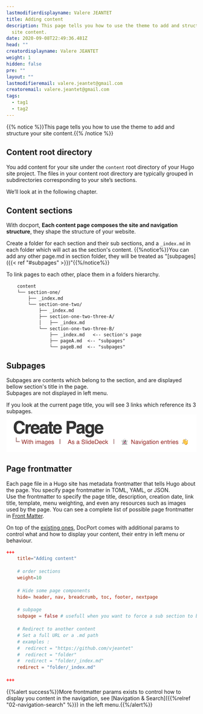 ```yaml
---
lastmodifierdisplayname: Valere JEANTET
title: Adding content
description: This page tells you how to use the theme to add and structure your
  site content.
date: 2020-09-08T22:49:36.481Z
head: ""
creatordisplayname: Valere JEANTET
weight: 1
hidden: false
pre: ""
layout: ""
lastmodifieremail: valere.jeantet@gmail.com
creatoremail: valere.jeantet@gmail.com
tags:
  - tag1
  - tag2
---
```

{{% notice %}}This page tells you how to use the theme to add and structure your site content.{{% /notice %}}

## Content root directory

You add content for your site under the `content` root directory of your Hugo site project. 
The files in your content root directory are typically grouped in subdirectories corresponding to your site’s sections.

We’ll look at in the following chapter.

## Content sections

With docport, **Each content page composes the site and navigation structure**, they shape the structure of your website.

Create a folder for each section and their sub sections, and a `_index.md` in each folder which will act as the section's content.
{{%notice%}}You can add any other page.md in section folder, they will be treated as "[subpages]({{< ref "#subpages" >}})"{{%/notice%}}

To link pages to each other, place them in a folders hierarchy.

```text
	content
	└── section-one/			
	    ├── _index.md
	    └── section-one-two/ 	
	        ├── _index.md 		
	        ├── section-one-two-three-A/	
	        │   ├── _index.md
	        └── section-one-two-three-B/ 	
	            ├── _index.md 	<-- section's page 
	            ├── pageA.md  <-- "subpages"
	            └── pageB.md  <-- "subpages"
```

## Subpages

Subpages are contents which belong to the section, and are displayed bellow section's title in the page. \
Subpages are not displayed in left menu.

If you look at the current page title, you will see 3 links which reference its 3 subpages.
![](subpages.png?height=60px&classes=border,shadow)

## Page frontmatter

Each page file in a Hugo site has metadata frontmatter that tells Hugo about the page. You specify page frontmatter in TOML, YAML, or JSON. \
Use the frontmatter to specify the page title, description, creation date, link title, template, menu weighting, and even any resources such as images used by the page. You can see a complete list of possible page frontmatter in [Front Matter](https://gohugo.io/content-management/front-matter/).

On top of the [existing ones](https://gohugo.io/content-management/front-matter/), DocPort comes with additional params to control what and how to display your content, their entry in left menu or behaviour.

```toml
+++
	title="Adding content"

	# order sections
	weight=10 

	# Hide some page components
	hide= header, nav, breadcrumb, toc, footer, nextpage

	# subpage
	subpage = false # usefull when you want to force a sub section to be considered as a subpage

	# Redirect to another content
	# Set a full URL or a .md path
	# examples : 
	#  redirect = "https://github.com/vjeantet" 
	#  redirect = "folder" 
	#  redirect = "folder/_index.md" 
	redirect = "folder/_index.md"

+++
```

{{%alert success%}}More frontmatter params exists to control how to display you content in the navigation, see [Navigation & Search]({{%relref "02-navigation-search" %}}) in the left menu.{{%/alert%}}
